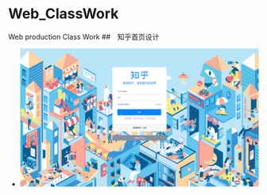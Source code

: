 # Web_ClassWork
Web production Class Work
##　知乎首页设计

* ![知乎首页](https://github.com/zzLoschicos/Web_ClassWork/blob/main/ZhihuText/Other/images/zhihu%E6%95%88%E6%9E%9C%E5%9B%BE.png "GitHub Mark")